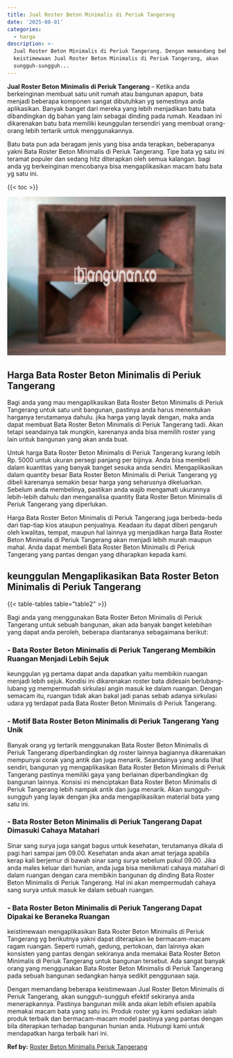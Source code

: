 ```yaml
---
title: Jual Roster Beton Minimalis di Periuk Tangerang
date: '2025-08-01'
categories:
  - harga
description: >-
  Jual Roster Beton Minimalis di Periuk Tangerang. Dengan memandang beberapa
  keistimewaan Jual Roster Beton Minimalis di Periuk Tangerang, akan
  sungguh-sungguh...
---
```


**Jual Roster Beton Minimalis di Periuk Tangerang** – Ketika anda berkeinginan membuat satu unit rumah atau bangunan apapun, bata menjadi beberapa komponen sangat dibutuhkan yg semestinya anda aplikasikan. Banyak banget dari mereka yang lebih menjadikan batu bata dibandingkan dg bahan yang lain sebagai dinding pada rumah. Keadaan ini dikarenakan batu bata memiliki keunggulan tersendiri yang membuat orang-orang lebih tertarik untuk menggunakannya.

Batu bata pun ada beragam jenis yang bisa anda terapkan, beberapanya yakni Bata Roster Beton Minimalis di Periuk Tangerang. Tipe bata yg satu ini teramat populer dan sedang hitz diterapkan oleh semua kalangan. bagi anda yg berkeinginan mencobanya bisa mengaplikasikan macam batu bata yg satu ini.

{{< toc >}}

![Jual Roster Beton Minimalis di Periuk Tangerang](/images/bata-roster-minimalis-34.png)

## Harga Bata Roster Beton Minimalis di Periuk Tangerang

Bagi anda yang mau mengaplikasikan Bata Roster Beton Minimalis di Periuk Tangerang untuk satu unit bangunan, pastinya anda harus menentukan harganya terutamanya dahulu. jika harga yang layak dengan, maka anda dapat membuat Bata Roster Beton Minimalis di Periuk Tangerang tadi. Akan tetapi seandainya tak mungkin, karenanya anda bisa memilih roster yang lain untuk bangunan yang akan anda buat.

Untuk harga Bata Roster Beton Minimalis di Periuk Tangerang kurang lebih Rp. 5000 untuk ukuran persegi panjang per bijinya. Anda bisa membeli dalam kuantitas yang banyak banget sesuka anda sendiri. Mengaplikasikan dalam quantity besar Bata Roster Beton Minimalis di Periuk Tangerang yg dibeli karenanya semakin besar harga yang seharusnya dikeluarkan. Sebelum anda membelinya, pastikan anda wajib mengamati ukurannya lebih-lebih dahulu dan menganalisa quantity Bata Roster Beton Minimalis di Periuk Tangerang yang diperlukan.

Harga Bata Roster Beton Minimalis di Periuk Tangerang juga berbeda-beda dari tiap-tiap kios ataupun penjualnya. Keadaan itu dapat diberi pengaruh oleh kwalitas, tempat, maupun hal lainnya yg menjadikan harga Bata Roster Beton Minimalis di Periuk Tangerang akan menjadi lebih murah maupun mahal. Anda dapat membeli Bata Roster Beton Minimalis di Periuk Tangerang yang pantas dengan yang diharapkan kepada kami.

## keunggulan Mengaplikasikan Bata Roster Beton Minimalis di Periuk Tangerang

{{< table-tables table="table2" >}}

Bagi anda yang menggunakan Bata Roster Beton Minimalis di Periuk Tangerang untuk sebuah bangunan, akan ada banyak banget kelebihan yang dapat anda peroleh, beberapa diantaranya sebagaimana berikut:

### \- Bata Roster Beton Minimalis di Periuk Tangerang Membikin Ruangan Menjadi Lebih Sejuk

keunggulan yg pertama dapat anda dapatkan yaitu membikin ruangan menjadi lebih sejuk. Kondisi ini dikarenakan roster bata didesain berlubang-lubang yg mempermudah sirkulasi angin masuk ke dalam ruangan. Dengan semacam itu, ruangan tidak akan bakal jadi panas sebab adanya sirkulasi udara yg terdapat pada Bata Roster Beton Minimalis di Periuk Tangerang.

### \- Motif Bata Roster Beton Minimalis di Periuk Tangerang Yang Unik

Banyak orang yg tertarik menggunakan Bata Roster Beton Minimalis di Periuk Tangerang diperbandingkan dg roster lainnya bagiannya dikarenakan mempunyai corak yang antik dan juga menarik. Seandainya yang anda lihat sendiri, bangunan yg mengaplikasikan Bata Roster Beton Minimalis di Periuk Tangerang pastinya memiliki gaya yang berlainan diperbandingkan dg bangunan lainnya. Konsisi ini menciptakan Bata Roster Beton Minimalis di Periuk Tangerang lebih nampak antik dan juga menarik. Akan sungguh-sungguh yang layak dengan jika anda mengaplikasikan material bata yang satu ini.

### \- Bata Roster Beton Minimalis di Periuk Tangerang Dapat Dimasuki Cahaya Matahari

Sinar sang surya juga sangat bagus untuk kesehatan, terutamanya dikala di pagi hari sampai jam 09.00. Kesehatan anda akan amat terjaga apabila kerap kali berjemur di bawah sinar sang surya sebelum pukul 09.00. Jika anda males keluar dari hunian, anda juga bisa menikmati cahaya matahari di dalam ruangan dengan cara membikin bangunan dg dinding Bata Roster Beton Minimalis di Periuk Tangerang. Hal ini akan mempermudah cahaya sang surya untuk masuk ke dalam sebuah ruangan.

### \- Bata Roster Beton Minimalis di Periuk Tangerang Dapat Dipakai ke Beraneka Ruangan

keistimewaan mengaplikasikan Bata Roster Beton Minimalis di Periuk Tangerang yg berikutnya yakni dapat diterapkan ke bermacam-macam ragam ruangan. Seperti rumah, gedung, pertokoan, dan lainnya akan konsisten yang pantas dengan sekiranya anda memakai Bata Roster Beton Minimalis di Periuk Tangerang untuk bangunan tersebut. Ada sangat banyak orang yang menggunakan Bata Roster Beton Minimalis di Periuk Tangerang pada sebuah bangunan sedangkan hanya sedikit penggunaan saja.

Dengan memandang beberapa keistimewaan Jual Roster Beton Minimalis di Periuk Tangerang, akan sungguh-sungguh efektif sekiranya anda menerapkannya. Pastinya bangunan milik anda akan lebih efisien apabila memakai macam bata yang satu ini. Produk roster yg kami sediakan ialah produk terbaik dan bermacam-macam model pastinya yang pantas dengan bila diterapkan terhadap bangunan hunian anda. Hubungi kami untuk mendapatkan harga terbaik hari ini.

**Ref by:** [Roster Beton Minimalis Periuk Tangerang](https://id.wikipedia.org/wiki/Roster)
